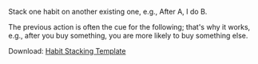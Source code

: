 Stack one habit on another existing one, e.g., After A, I do B.
  
The previous action is often the cue for the following; that's why it works, e.g., after you buy something, you are more likely to buy something else.

Download: [Habit Stacking Template](https://083950260099-filekit-attachments.s3.us-east-2.amazonaws.com/iF7jUacYycu4bjcbUKJSz5Pz?response-content-disposition=inline%3B%20filename%3D%22Habit%20Stack.pdf%22%3B%20filename%2A%3DUTF-8%27%27Habit%2520Stack.pdf&response-content-type=application%2Fpdf&X-Amz-Algorithm=AWS4-HMAC-SHA256&X-Amz-Credential=ASIARHC6TJ6BSFFORHDV%2F20240731%2Fus-east-2%2Fs3%2Faws4_request&X-Amz-Date=20240731T131938Z&X-Amz-Expires=300&X-Amz-Security-Token=IQoJb3JpZ2luX2VjEHUaCXVzLWVhc3QtMiJHMEUCIQDf1PpJDEvuVtnfkumjitWFp%2F1MkTc%2BwAwMyRwfFry55gIgJcbiFsRq%2BzNrETKf1zGQ7iDShZQu66juR1gjB5ayhscqjgUIXhAEGgwwODM5NTAyNjAwOTkiDGMT%2BhX4rsOdB%2B0jLirrBBuK4jz7R0SjjQhCqfHhuH1FHYO34RP5sev3jxv%2F6z%2Fe1OSG%2B6T7Tna5QyptirebH8VMvSlOO6%2BDxIuhhkGR5ZJhCMfKxl0JGPVPShZpDX5DpIhJBaJxOfiRhbN3zpqdI9%2BYfPVm4Q8dOd1O9lNrHkgYGsR2BPHqjyrwCf18XaamrMAJmZ%2B8XscK%2F5xXZ1spMV0rDuB5ww627ppZ%2ByiCeR%2BtraydM9g98nYiR5%2BjEX7RQCbIClIKYaA%2FeVLjeVMs2NaGnF4j6Xjnwgmm9ALSWyqfX1jJapzh%2F32GBU6q7A4tGqYZMdRt39n3dKaSLB6prygRvdQYjpMyDK8Cad6Rq%2FdPI5B1CBBs%2BiRsZuaNXn5BIZeWLTusLPZJhcwEzYq5JLkvHmEK1iohCO6T2JmluzMYerBhwDHz3NfGUFtKkLVpYAr%2FF7u6J97cUEhpMiSDtlWL03pi%2BWU9tlpRTpm00KSfhdT8OUKhbYJeZWIVbJERdAC28ERcIvQuP9SsBMGD824eyjQA5EB%2BOhPqC0WJS88qoz1CZcYj%2BYF5uAM4kTBVzQwOZIOcHBEJ6jsKrklPAwVU4cSQt2%2FF3%2FgQ32lPUVJo0u6rRt%2FnGTkwb%2FCHv7A%2B%2B3Gu4T0KrSAcF5cABKJ9lgJRAdTGe5oH0FlFzTvwNMYZIgIJrIsCEM05YnIPCxnJh%2Fe%2Fs7lllHdQj6Zp%2F1VxmKmTnl3jfDqemzTngmnyyvl4noHWS6zXOly6uVWapWEMhMjg%2BdL%2BnG%2F9Q9XSbQCfXHqWkskmzlv4%2BGXWys%2BfuhbIldncUIwbknn9lQ8wTotlbnddp%2BeQGDovMQQw6t%2BotQY6mgFvaW8u4JztNql2PZ3uM75QJJV4lgn%2Bnxs8NLaoRtrUEQ%2B3NN%2FLxkjbc%2BcpvJUD7Gxa9Jj5NZ9fk1oAh8qUkXWfBqxW6E6wB3RfBJqYtgaxTxyyUdHtOD%2F6YCQEihLibuVd9Fc1KAPzfECEyreMpD9ggLCrtnIgq0NjSPmYalfT0HlZ32pLuSoWwheQ6b5e9aVclyrR%2BXa9nQUA&X-Amz-SignedHeaders=host&X-Amz-Signature=e8dd83b2e39c959026406104acd01f7902e6ea421cde39825e7bbd8cd6b98d21)
